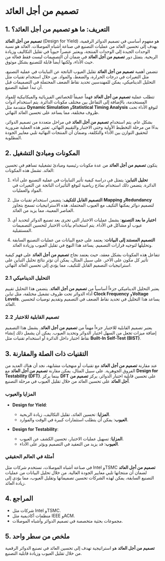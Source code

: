 # تصميم من أجل العائد

## 1. التعريف: ما هو **تصميم من أجل العائد**؟
**تصميم من أجل العائد** (Design for Yield) هو مفهوم أساسي في تصميم الدوائر الرقمية، يهدف إلى تحسين العائد من عمليات التصنيع في صناعة أشباه الموصلات. العائد هو نسبة الوحدات الجيدة إلى الوحدات المنتجة، ويعتبر عنصراً حيوياً في تقليل التكاليف وزيادة الربحية. يتمثل دور **تصميم من أجل العائد** في ضمان أن التصميمات ليست فقط فعالة من حيث الأداء، ولكنها أيضاً قابلة للتصنيع بشكل موثوق. 

تتضمن أهمية **تصميم من أجل العائد** تقليل العيوب الناتجة عن التباينات في عملية التصنيع، مثل التغيرات في درجات الحرارة، والضغط، والمواد. من خلال استخدام تقنيات مثل التحليل الديناميكي، يمكن للمهندسين تحديد نقاط الضعف المحتملة في التصميمات قبل أن تبدأ عملية التصنيع. 

تتطلب عملية **تصميم من أجل العائد** فهماً عميقاً للخصائص الفيزيائية والميكانيكية للمواد المستخدمة، بالإضافة إلى التفاعل بين مختلف مكونات الدائرة. يتم استخدام أدوات متقدمة مثل **Dynamic Simulation** و**Statistical Timing Analysis** لتوقع الأداء تحت ظروف مختلفة، مما يساعد على تحسين العائد النهائي. 

بشكل عام، يتم استخدام **تصميم من أجل العائد** في مراحل متعددة من تصميم الدوائر، بدءًا من مرحلة التخطيط الأولية وحتى الاختبار والتقييم النهائي. تعتبر هذه العملية ضرورية لتحقيق التوازن بين الأداء والتكلفة، وضمان أن المنتجات النهائية تلبي معايير الجودة المطلوبة.

## 2. المكونات ومبادئ التشغيل
يتكون **تصميم من أجل العائد** من عدة مكونات رئيسية ومبادئ تشغيلية تساهم في تحسين العائد. تشمل هذه المكونات:

1. **تحليل التباين**: يتمثل في دراسة كيفية تأثير التباينات في عملية التصنيع على أداء الدائرة. يتضمن ذلك استخدام نماذج رياضية لتوقع التأثيرات الناتجة عن التغيرات في المواد والعمليات.

2. **التصميم القابل للتكيف**: يتضمن استخدام تقنيات مثل **Mapping** و**Redundancy** لتصميم دوائر يمكنها التكيف مع العيوب المحتملة. هذه الاستراتيجيات تسمح بتجاوز العناصر المعيبة، مما يزيد من العائد.

3. **اختبار ما بعد التصنيع**: يشمل عمليات الاختبار التي تجرى بعد تصنيع الدوائر لتحديد أي عيوب أو مشاكل في الأداء. يتم استخدام بيانات الاختبار لتحسين التصميمات المستقبلية.

4. **التصميم المستند إلى البيانات**: يعتمد على جمع البيانات من عمليات التصنيع السابقة وتحليلها لتوجيه قرارات التصميم. يساعد هذا النهج في تقليل العيوب وزيادة العائد.

تتفاعل هذه المكونات بشكل معقد، حيث يعتمد نجاح **تصميم من أجل العائد** على فهم كيفية تأثير كل مكون على الآخر. على سبيل المثال، يمكن أن تؤثر نتائج تحليل التباين على استراتيجيات التصميم القابل للتكيف، مما يؤدي إلى تحسين العائد النهائي.

### 2.1 التحليل الديناميكي
يعتبر التحليل الديناميكي جزءاً أساسياً من **تصميم من أجل العائد**. يتضمن هذا التحليل تقييم أداء الدوائر تحت ظروف تشغيل مختلفة، مثل تباين **Clock Frequency** و**Voltage Levels**. يساعد هذا التحليل في تحديد نقاط الضعف في التصميم وتقديم توصيات لتحسين العائد.

### 2.2 تصميم القابلية للاختبار
يعتبر تصميم القابلية للاختبار جزءاً مهماً من **تصميم من أجل العائد**. يشمل هذا التصميم إضافة ميزات تجعل من السهل اختبار الدوائر وتحديد العيوب. يمكن أن يشمل ذلك إنشاء نقاط اختبار داخل الدائرة أو استخدام تقنيات مثل **Built-In Self-Test (BIST)**.

## 3. التقنيات ذات الصلة والمقارنة
عند مقارنة **تصميم من أجل العائد** مع تقنيات أو منهجيات مشابهة، نجد أن هناك العديد من الفروق الجوهرية. على سبيل المثال، يمكن مقارنة **تصميم من أجل العائد** مع **Design for Testability (DFT)**. بينما يركز **DFT** على تحسين قابلية اختبار الدوائر، يركز **تصميم من أجل العائد** على تحسين العائد من خلال تقليل العيوب في مرحلة التصنيع.

### المزايا والعيوب
- **Design for Yield**:
  - **المزايا**: تحسين العائد، تقليل التكاليف، زيادة الربحية.
  - **العيوب**: يمكن أن يتطلب استثمارات كبيرة في الوقت والموارد.

- **Design for Testability**:
  - **المزايا**: تسهيل عمليات الاختبار، تحسين الكشف عن العيوب.
  - **العيوب**: قد يزيد من التعقيد في التصميم ويؤثر على الأداء.

### أمثلة في العالم الحقيقي
في صناعة أشباه الموصلات، تستخدم شركات مثل Intel وTSMC **تصميم من أجل العائد** لضمان أن منتجاتها تلبي معايير الجودة العالية. من خلال تحليل البيانات من عمليات التصنيع السابقة، يمكن لهذه الشركات تحسين تصميماتها وتقليل العيوب، مما يؤدي إلى زيادة العائد.

## 4. المراجع
- شركات مثل Intel وTSMC.
- منظمات أكاديمية مثل IEEE وACM.
- مجموعات بحثية متخصصة في تصميم الدوائر وأشباه الموصلات.

## 5. ملخص من سطر واحد
**تصميم من أجل العائد** هو استراتيجية تهدف إلى تحسين العائد في تصنيع الدوائر الرقمية من خلال تقليل العيوب وزيادة قابلية التصنيع.
